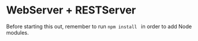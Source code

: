 # WebServer + RESTServer

Before starting this out, remember to run ```npm install ``` in order to add Node modules. 